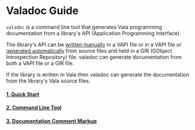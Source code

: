 # Valadoc Guide

`valadoc` is a command line tool that generates Vala programming
documentation from a library's API (Application Programming Interface).

The library's API can be
[written manually](../bindings/writing-a-vapi-manually) in a VAPI file or in a VAPI file or
[generated automatically](../bindings/generating-a-vapi-with-gobject-introspection) 
from source files and held in a GIR (GObject Introspection
Repository) file. valadoc can generate documentation from both a VAPI
file or a GIR file.

If the library is written in Vala then valadoc can generate the
documentation from the library's Vala source files.

#### [1. Quick Start](valadoc-guide/01-00-quick-start)
#### [2. Command Line Tool](valadoc-guide/02-00-command-line-tool)
#### [3. Documentation Comment Markup](valadoc-guide/03-00-documentation-comment-markup)